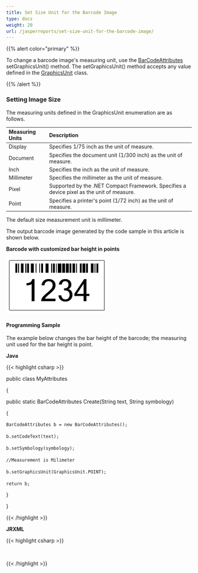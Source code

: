 ```yaml
---
title: Set Size Unit for the Barcode Image
type: docs
weight: 20
url: /jasperreports/set-size-unit-for-the-barcode-image/
---
```


{{% alert color="primary" %}} 

To change a barcode image's measuring unit, use the [BarCodeAttributes]() setGraphicsUnit() method. The setGraphicsUnit() method accepts any value defined in the [GraphicsUnit]() class.

{{% /alert %}} 
### **Setting Image Size**
The measuring units defined in the GraphicsUnit enumeration are as follows.

|**Measuring Units** |**Description** |
| :- | :- |
|Display |Specifies 1/75 inch as the unit of measure. |
|Document |Specifies the document unit (1/300 inch) as the unit of measure. |
|Inch |Specifies the inch as the unit of measure. |
|Millimeter |Specifies the millimeter as the unit of measure. |
|Pixel |Supported by the .NET Compact Framework. Specifies a device pixel as the unit of measure. |
|Point |Specifies a printer's point (1/72 inch) as the unit of measure. |
The default size measurement unit is millimeter. 

The output barcode image generated by the code sample in this article is shown below.

**Barcode with customized bar height in points** 

![todo:image_alt_text](set-size-unit-for-the-barcode-image_1.png)
#### **Programming Sample**
The example below changes the bar height of the barcode; the measuring unit used for the bar height is point. 

**Java**

{{< highlight csharp >}}

 public class MyAttributes

{

  public static BarCodeAttributes Create(String text, String symbology)

  {

    BarCodeAttributes b = new BarCodeAttributes();

    b.setCodeText(text);

    b.setSymbology(symbology);

    //Measurement is Milimeter

    b.setGraphicsUnit(GraphicsUnit.POINT);

    return b;

  }

}



{{< /highlight >}}

**JRXML**

{{< highlight csharp >}}

 <image hAlign="Center">

<reportElement x="0" y="600" width="500" height="250" />

<imageExpression class="net.sf.jasperreports.engine.JRRenderable">

  <![CDATA[new com.aspose.barcode.jr.BarCodeRenderer(MyAttributes.Create(

   "12345678", "Code128")

  )]]>

</imageExpression>

</image>



{{< /highlight >}}
